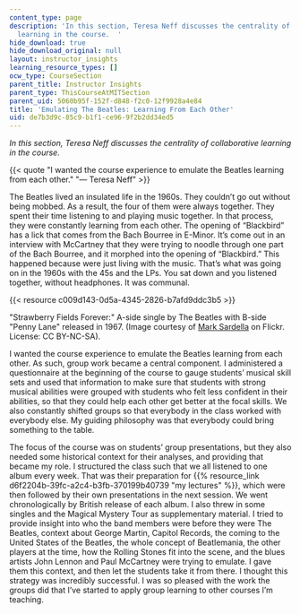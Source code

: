 ```yaml
---
content_type: page
description: 'In this section, Teresa Neff discusses the centrality of collaborative
  learning in the course.  '
hide_download: true
hide_download_original: null
layout: instructor_insights
learning_resource_types: []
ocw_type: CourseSection
parent_title: Instructor Insights
parent_type: ThisCourseAtMITSection
parent_uid: 5060b95f-152f-d848-f2c0-12f9928a4e84
title: 'Emulating The Beatles: Learning From Each Other'
uid: de7b3d9c-85c9-b1f1-ce96-9f2b2dd34ed5
---
```


_In this section, Teresa Neff discusses the centrality of collaborative learning in the course._

{{< quote "I wanted the course experience to emulate the Beatles learning from each other." "— Teresa Neff" >}}

The Beatles lived an insulated life in the 1960s. They couldn’t go out without being mobbed. As a result, the four of them were always together. They spent their time listening to and playing music together. In that process, they were constantly learning from each other. The opening of “Blackbird” has a lick that comes from the Bach Bourree in E-Minor. It’s come out in an interview with McCartney that they were trying to noodle through one part of the Bach Bourree, and it morphed into the opening of “Blackbird.” This happened because were just living with the music. That’s what was going on in the 1960s with the 45s and the LPs. You sat down and you listened together, without headphones. It was communal.

{{< resource c009d143-0d5a-4345-2826-b7afd9ddc3b5 >}}

"Strawberry Fields Forever:" A-side single by The Beatles with B-side "Penny Lane" released in 1967. (Image courtesy of [Mark Sardella](https://www.flickr.com/photos/dr_television/418198728/in/photolist-CXnUU-dT6qSn-7whkPo-a35Z38-22YVDnT-XsAZgA-dT76gv-dTc3vh-kTGmta-7tzAk5-ptn7ws-dTc55h-dTc3nS-jVfrSg-qu4u4b-91rc7y-hUr85-djbqbi-CXnUD-oG8nz5-ao25mS-9cnpcL-gZteUy-6FunxZ-7n69HV-oE8jLf-24weWpS-WjDfhg-7na2R9-4dKA9g-gZtHqf-7jgnn5-opEM3o-7wdvgR-dTc3AJ-7WECRt-7WHS2j-ahfQ87-7WED1T-hjEUVU-dT6qCc-4Cfaiy-238YAqK-BtDdMg-4c6HwN-6VYn9q-7WED3a-RUFgFQ-jDYdpM-4VMZXe) on Flickr. License: CC BY-NC-SA).

I wanted the course experience to emulate the Beatles learning from each other. As such, group work became a central component. I administered a questionnaire at the beginning of the course to gauge students’ musical skill sets and used that information to make sure that students with strong musical abilities were grouped with students who felt less confident in their abilities, so that they could help each other get better at the focal skills. We also constantly shifted groups so that everybody in the class worked with everybody else. My guiding philosophy was that everybody could bring something to the table.

The focus of the course was on students’ group presentations, but they also needed some historical context for their analyses, and providing that became my role. I structured the class such that we all listened to one album every week. That was their preparation for {{% resource_link d6f2204b-39fc-a2c4-b3fb-370199b40739 "my lectures" %}}, which were then followed by their own presentations in the next session. We went chronologically by British release of each album. I also threw in some singles and the Magical Mystery Tour as supplementary material. I tried to provide insight into who the band members were before they were The Beatles, context about George Martin, Capitol Records, the coming to the United States of the Beatles, the whole concept of Beatlemania, the other players at the time, how the Rolling Stones fit into the scene, and the blues artists John Lennon and Paul McCartney were trying to emulate. I gave them this context, and then let the students take it from there. I thought this strategy was incredibly successful. I was so pleased with the work the groups did that I’ve started to apply group learning to other courses I’m teaching.